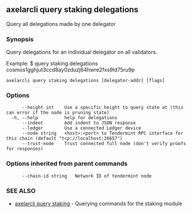 ## axelarcli query staking delegations

Query all delegations made by one delegator

### Synopsis

Query delegations for an individual delegator on all validators.

Example:
$ <appcli> query staking delegations cosmos1gghjut3ccd8ay0zduzj64hwre2fxs9ld75ru9p

```
axelarcli query staking delegations [delegator-addr] [flags]
```

### Options

```
      --height int    Use a specific height to query state at (this can error if the node is pruning state)
  -h, --help          help for delegations
      --indent        Add indent to JSON response
      --ledger        Use a connected Ledger device
      --node string   <host>:<port> to Tendermint RPC interface for this chain (default "tcp://localhost:26657")
      --trust-node    Trust connected full node (don't verify proofs for responses)
```

### Options inherited from parent commands

```
      --chain-id string   Network ID of tendermint node
```

### SEE ALSO

- [axelarcli query staking](axelarcli_query_staking.md)	 - Querying commands for the staking module
